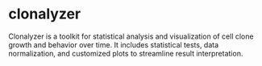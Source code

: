 # clonalyzer
Clonalyzer is a toolkit for statistical analysis and visualization of cell clone growth and behavior over time. It includes statistical tests, data normalization, and customized plots to streamline result interpretation.
